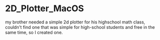 # 2D_Plotter_MacOS
my brother needed a simple 2d plotter for his highschool math class, 
couldn't find one that was simple for high-school students and free in the same time, so I created one.


